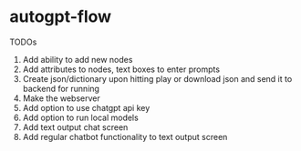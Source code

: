 # autogpt-flow

TODOs

1. Add ability to add new nodes
2. Add attributes to nodes, text boxes to enter prompts
3. Create json/dictionary upon hitting play or download json and send it to backend for running
4. Make the webserver
5. Add option to use chatgpt api key
6. Add option to run local models
7. Add text output chat screen
8. Add regular chatbot functionality to text output screen


